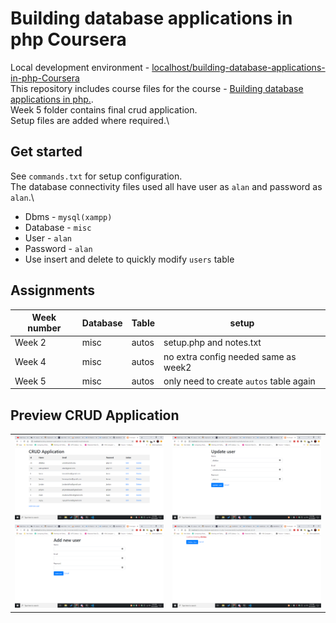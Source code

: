 # Building database applications in php Coursera
Local development environment - [localhost/building-database-applications-in-php-Coursera](localhost/building-database-applications-in-php-Coursera)\
This repository includes course files for the course - [Building database applications in php.](https://www.coursera.org/learn/database-applications-php).\
Week 5 folder contains final crud application.\
Setup files are added where required.\

## Get started

See `commands.txt` for setup configuration.\
The database connectivity files used all have user as `alan` and password as `alan`.\

- Dbms - `mysql(xampp)`
- Database - `misc`
- User - `alan`
- Password - `alan`
- Use insert and delete to quickly modify `users` table

## Assignments

| Week number | Database | Table | setup                                   |
| ----------- | -------- | ----- | --------------------------------------- |
| Week 2      | misc     | autos | setup.php and notes.txt                 |
| Week 4      | misc     | autos | no extra config needed same as week2    |
| Week 5      | misc     | autos | only need to create `autos` table again |

## Preview CRUD Application

<table>
  <tr>
    <td> <img src="./week5/crud/ss/index.png" /></td>
    <td><img src="./week5/crud/ss/update.png" /></td>
   </tr> 
   <tr>
      <td><img src="./week5/crud/ss/add.png"/></td>
      <td><img src="./week5/crud/ss/delete.png" /></td>
  </tr>
</table>
